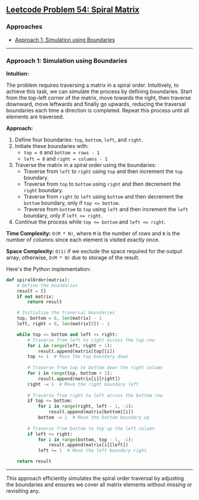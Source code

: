 ## [Leetcode Problem 54: Spiral Matrix](https://leetcode.com/problems/spiral-matrix/)

### Approaches
- [Approach 1: Simulation using Boundaries](#approach-1-simulation-using-boundaries)

---

### Approach 1: Simulation using Boundaries

**Intuition:**

The problem requires traversing a matrix in a spiral order. Intuitively, to achieve this task, we can simulate the process by defining boundaries. Start from the top-left corner of the matrix, move towards the right, then traverse downward, move leftwards and finally go upwards, reducing the traversal boundaries each time a direction is completed. Repeat this process until all elements are traversed.

**Approach:**

1. Define four boundaries: `top`, `bottom`, `left`, and `right`.
2. Initiate these boundaries with:
   - `top = 0` and `bottom = rows - 1`
   - `left = 0` and `right = columns - 1`
3. Traverse the matrix in a spiral order using the boundaries:
    - Traverse from `left` to `right` using `top` and then increment the `top` boundary.
    - Traverse from `top` to `bottom` using `right` and then decrement the `right` boundary.
    - Traverse from `right` to `left` using `bottom` and then decrement the `bottom` boundary, only if `top <= bottom`.
    - Traverse from `bottom` to `top` using `left` and then increment the `left` boundary, only if `left <= right`.
4. Continue the process while `top <= bottom` and `left <= right`.
  
**Time Complexity:** `O(M * N)`, where `M` is the number of rows and `N` is the number of columns since each element is visited exactly once.
   
**Space Complexity:** `O(1)` if we exclude the space required for the output array; otherwise, `O(M * N)` due to storage of the result.

Here's the Python implementation:

```python
def spiralOrder(matrix):
    # Define the boundaries
    result = []
    if not matrix:
        return result

    # Initialize the traversal boundaries
    top, bottom = 0, len(matrix) - 1
    left, right = 0, len(matrix[0]) - 1

    while top <= bottom and left <= right:
        # Traverse from left to right across the top row
        for i in range(left, right + 1):
            result.append(matrix[top][i])
        top += 1  # Move the top boundary down
        
        # Traverse from top to bottom down the right column
        for i in range(top, bottom + 1):
            result.append(matrix[i][right])
        right -= 1  # Move the right boundary left
        
        # Traverse from right to left across the bottom row
        if top <= bottom:
            for i in range(right, left - 1, -1):
                result.append(matrix[bottom][i])
            bottom -= 1  # Move the bottom boundary up
        
        # Traverse from bottom to top up the left column
        if left <= right:
            for i in range(bottom, top - 1, -1):
                result.append(matrix[i][left])
            left += 1  # Move the left boundary right

    return result
```

---

This approach efficiently simulates the spiral order traversal by adjusting the boundaries and ensures we cover all matrix elements without missing or revisiting any.

